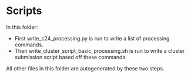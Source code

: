 # Scripts 

In this folder: 
- First write_c24_processing.py is run to write a list of processing commands. 
- Then write_cluster_script_basic_processing.sh is run to write a cluster submission script based off these commands.

All other files in this folder are autogenerated by these two steps. 


